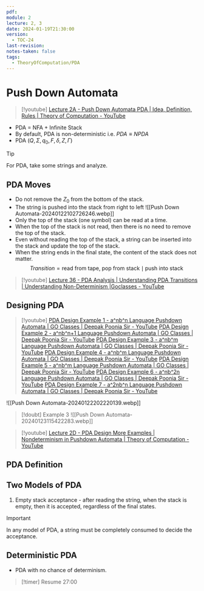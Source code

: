 ```yaml
---
pdf: 
module: 2
lecture: 2, 3
date: 2024-01-19T21:30:00
version:
  - TOC-24
last-revision: 
notes-taken: false
tags:
  - TheoryOfComputation/PDA
---
```

# Push Down Automata
> [!youtube] 
> [Lecture 2A - Push Down Automata PDA | Idea, Definition, Rules | Theory of Computation - YouTube](https://www.youtube.com/watch?v=n_get5pyyGk)

- PDA = NFA + Infinite Stack
- By default, PDA is non-deterministic i.e. $PDA \equiv NPDA$  
- PDA ($Q, \Sigma, q_0, F, \delta, Z, \Gamma$) 

> [!tip] 
> For PDA, take some strings and analyze.

## PDA Moves

- Do not remove the $Z_0$ from the bottom of the stack.
- The string is pushed into the stack from right to left
![[Push Down Automata-20240122102726246.webp]]
- Only the top of the stack (one symbol) can be read at a time.
- When the top of the stack is not read, then there is no need to remove the top of the stack.
- Even without reading the top of the stack, a string can be inserted into the stack and update the top of the stack.
- When the string ends in the final state, the content of the stack does not matter.
$$
Transition = \text{read from tape}, \;\text{pop from stack} \mid\text{push into stack}
$$

> [!youtube] 
> [Lecture 36 - PDA Analysis | Understanding PDA Transitions | Understanding Non-Determinism |Goclasses - YouTube](https://www.youtube.com/watch?v=fhLnSEQ4zLs)

## Designing PDA
> [!youtube] 
> [PDA Design Example 1 - a^nb^n Language Pushdown Automata | GO Classes | Deepak Poonia Sir - YouTube](https://www.youtube.com/watch?v=Kj2RyeOXqr8)
> [PDA Design Example 2 - a^nb^n+1 Language Pushdown Automata | GO Classes | Deepak Poonia Sir - YouTube](https://www.youtube.com/watch?v=I6nx_FQjc8I)
> [PDA Design Example 3 - a^nb^m Language Pushdown Automata | GO Classes | Deepak Poonia Sir - YouTube](https://www.youtube.com/watch?v=oMCMGDAWPA8)
> [PDA Design Example 4 - a^nb^m Language Pushdown Automata | GO Classes | Deepak Poonia Sir - YouTube](https://www.youtube.com/watch?v=iFZe54M3Gjw)
> [PDA Design Example 5 - a^nb^m Language Pushdown Automata | GO Classes | Deepak Poonia Sir - YouTube](https://www.youtube.com/watch?v=8mskmfpUeAs)
> [PDA Design Example 6 - a^nb^2n Language Pushdown Automata | GO Classes | Deepak Poonia Sir - YouTube](https://www.youtube.com/watch?v=4WaCRkNCnfQ)
> [PDA Design Example 7 - a^2nb^n Language Pushdown Automata | GO Classes | Deepak Poonia Sir - YouTube](https://www.youtube.com/watch?v=zDObER-zvbs)

![[Push Down Automata-20240122202220139.webp]]



> [!doubt] Example 3
> ![[Push Down Automata-20240123115422283.webp]]


> [!youtube] 
> [Lecture 2D - PDA Design More Examples | Nondeterminism in Pushdown Automata | Theory of Computation - YouTube](https://www.youtube.com/watch?v=WTxOPICsl4I)

## PDA Definition


## Two Models of PDA

1. Empty stack acceptance - after reading the string, when the stack is empty, then it is accepted, regardless of the final states.


> [!important] 
> In any model of PDA, a string must be completely consumed to decide the acceptance.

## Deterministic PDA
- PDA with no chance of determinism.


> [!timer] Resume 27:00
